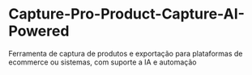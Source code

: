 # Capture-Pro-Product-Capture-AI-Powered
Ferramenta de captura de produtos e exportação para plataformas de ecommerce ou sistemas, com suporte a IA e automação

